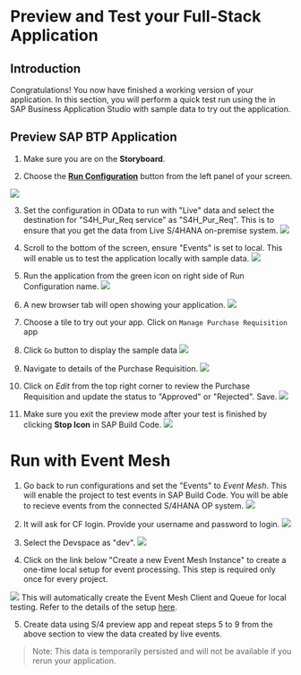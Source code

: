 # Preview and Test your Full-Stack Application

## Introduction

Congratulations! You now have finished a working version of your application. In this section, you will perform a quick test run using the in SAP Business Application Studio with sample data to try out the application.

## Preview SAP BTP Application

1. Make sure you are on the **Storyboard**.

2. Choose the **[Run Configuration](https://help.sap.com/docs/bas/developing-business-applications-using-productivity-tools/testing-applications?q=run%20and%20debug)** button from the left panel of your screen.

![](images/Run_001.png)

3. Set the configuration in OData to run with "Live" data and select the destination for "S4H_Pur_Req service" as "S4H_Pur_Req". This is to ensure that you get the data from Live S/4HANA on-premise system.
![](images/Run_003.png)

4. Scroll to the bottom of the screen, ensure "Events" is set to local. This will enable us to test the application locally with sample data.
![](images/Run_002.png)

5. Run the application from the green icon on right side of Run Configuration name.
![](images/Run_004.png)

6. A new browser tab will open showing your application.
![](images/Run_App_001.png)

7. Choose a tile to try out your app. Click on `Manage Purchase Requisition` app
8. Click `Go` button to display the sample data
![](images/Run_App_002.png)

9. Navigate to details of the Purchase Requisition.
![](images/Run_002_1.png)

10. Click on *Edit* from the top right corner to review the Purchase Requisition and update the status to "Approved" or "Rejected". Save.
![](images/Run_002_2.png)
    
11. Make sure you exit the preview mode after your test is finished by clicking **Stop Icon** in SAP Build Code.
![](images/Run_App_003.png)

# Run with Event Mesh

1. Go back to run configurations and set the "Events" to *Event Mesh*. This will enable the project to test events in SAP Build Code. You will be able to recieve events from the connected S/4HANA OP system. 
![](images/Run_EventMesh.png)

2. It will ask for CF login. Provide your username and password to login.
![](images/Run_CF.png)

3. Select the Devspace as "dev".
![](images/Run_CF_001.png)

4. Click on the link below "Create a new Event Mesh Instance" to create a one-time local setup for event processing. This step is required only once for every project.

![](images/EventMesh.png)
This will automatically create the Event Mesh Client and Queue for local testing. Refer to the details of the setup [here](../../../buildcode/exercises/ex6/appendix.md).

5. Create data using S/4 preview app and repeat steps 5 to 9 from the above section to view the data created by live events.
> Note: This data is temporarily persisted and will not be available if you rerun your application.


